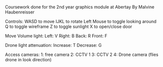 Coursework done for the 2nd year graphics module at Abertay
By Malvine Haubenreisser 

Controls:
WASD to move
IJKL to rotate
Left Mouse to toggle looking around
Q to toggle wireframe
Z to toggle sunlight
X to open/close door

Move Volume light:
Left: V
Right: B
Back: R
Front: F

Drone light attenuation:
Increase: T
Decrease: G

Access cameras:
1: free camera
2: CCTV 1
3: CCTV 2
4: Drone camera (flies drone in look direction)
